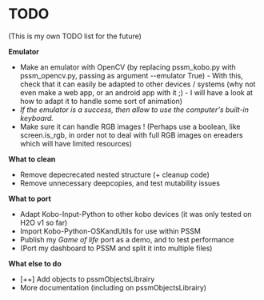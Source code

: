 # TODO
(This is my own TODO list for the future)

**Emulator**
- Make an emulator with OpenCV (by replacing pssm_kobo.py with pssm_opencv.py, passing as argument --emulator True) - With this, check that it can easily be adapted to other devices / systems (why not even make a web app, or an android app with it ;) - I will have a look at how to adapt it to handle some sort of animation)
- *If the emulator is a success, then allow to use the computer's built-in keyboard.*
- Make sure it can handle RGB images ! (Perhaps use a boolean, like screen.is_rgb, in order not to deal with full RGB images on ereaders which will have limited resources)

**What to clean**
- Remove depecrecated nested structure (+ cleanup code)
- Remove unnecessary deepcopies, and test mutability issues

**What to port**
- Adapt Kobo-Input-Python to other kobo devices (it was only tested on H2O v1 so far)
- Import Kobo-Python-OSKandUtils for use within PSSM
- Publish my *Game of life* port as a demo, and to test performance
- (Port my dashboard to PSSM and split it into multiple files)

**What else to do**
- [++] Add objects to pssmObjectsLibrairy
- More documentation (including on pssmObjectsLibrairy)

